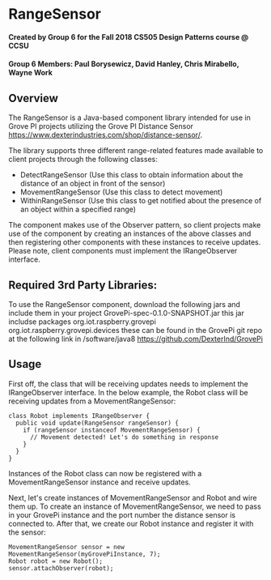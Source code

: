 # RangeSensor 

#### Created by Group 6 for the Fall 2018 CS505 Design Patterns course @ CCSU

#### Group 6 Members: Paul Borysewicz, David Hanley, Chris Mirabello, Wayne Work

## Overview 

The RangeSensor is a Java-based component library intended for use in Grove PI projects utilizing the Grove PI Distance Sensor https://www.dexterindustries.com/shop/distance-sensor/.

The library supports three different range-related features made available to client projects through the following classes:

- DetectRangeSensor (Use this class to obtain information about the distance of an object in front of the sensor)
- MovementRangeSensor (Use this class to detect movement)
- WithinRangeSensor (Use this class to get notified about the presence of an object within a specified range)

The component makes use of the Observer pattern, so client projects make use of the component by creating an instances of the above classes and then registering other components with these instances to receive updates. Please note, client components must implement the IRangeObserver interface.

## Required 3rd Party Libraries:

To use the RangeSensor component, download the following jars and include them in your project
GrovePi-spec-0.1.0-SNAPSHOT.jar
this jar includse packages
org.iot.raspberry.grovepi
org.iot.raspberry.grovepi.devices
these can be found in the GrovePi git repo at the following link in /software/java8
https://github.com/DexterInd/GrovePi

## Usage

First off, the class that will be receiving updates needs to implement the IRangeObserver interface. In the below example, the Robot class will be receiving updates from a MovementRangeSensor:

```
class Robot implements IRangeObserver {
  public void update(RangeSensor rangeSensor) {
    if (rangeSensor instanceof MovementRangeSensor) {
      // Movement detected! Let's do something in response
    }
  }  
}

```
Instances of the Robot class can now be registered with a MovementRangeSensor instance and receive updates.

Next, let's create instances of MovementRangeSensor and Robot and wire them up. To create an instance of MovementRangeSensor, we need to pass in your GrovePi instance and the port number the distance sensor is connected to. After that, we create our Robot instance and register it with the sensor:

```
MovementRangeSensor sensor = new MovementRangeSensor(myGrovePiInstance, 7);
Robot robot = new Robot();
sensor.attachObserver(robot);
```